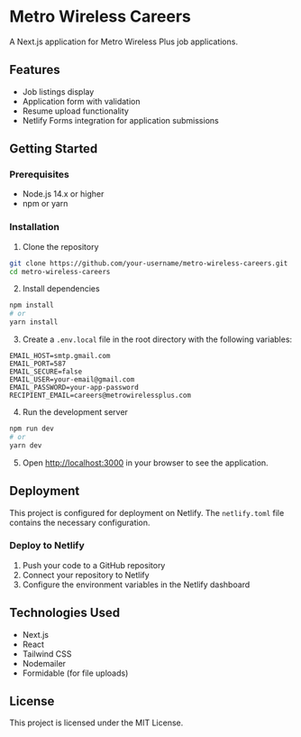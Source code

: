 # Metro Wireless Careers

A Next.js application for Metro Wireless Plus job applications.

## Features

- Job listings display
- Application form with validation
- Resume upload functionality
- Netlify Forms integration for application submissions

## Getting Started

### Prerequisites

- Node.js 14.x or higher
- npm or yarn

### Installation

1. Clone the repository
```bash
git clone https://github.com/your-username/metro-wireless-careers.git
cd metro-wireless-careers
```

2. Install dependencies
```bash
npm install
# or
yarn install
```

3. Create a `.env.local` file in the root directory with the following variables:
```
EMAIL_HOST=smtp.gmail.com
EMAIL_PORT=587
EMAIL_SECURE=false
EMAIL_USER=your-email@gmail.com
EMAIL_PASSWORD=your-app-password
RECIPIENT_EMAIL=careers@metrowirelessplus.com
```

4. Run the development server
```bash
npm run dev
# or
yarn dev
```

5. Open [http://localhost:3000](http://localhost:3000) in your browser to see the application.

## Deployment

This project is configured for deployment on Netlify. The `netlify.toml` file contains the necessary configuration.

### Deploy to Netlify

1. Push your code to a GitHub repository
2. Connect your repository to Netlify
3. Configure the environment variables in the Netlify dashboard

## Technologies Used

- Next.js
- React
- Tailwind CSS
- Nodemailer
- Formidable (for file uploads)

## License

This project is licensed under the MIT License.